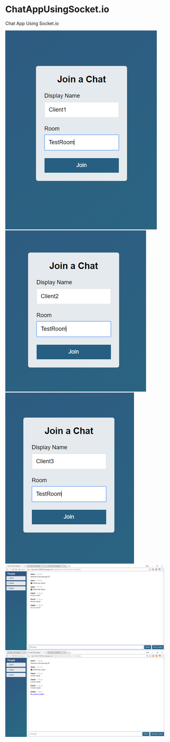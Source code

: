 # ChatAppUsingSocket.io
Chat App Using Socket.io

![](images/1.PNG)
![](images/2.PNG)
![](images/3.PNG)
![](images/4.PNG)
![](images/5.PNG)